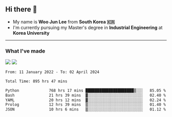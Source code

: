 ## Hi there 👋

- My name is **Woo Jun Lee** from **South Korea 🇰🇷**
- I'm currently pursuing my Master's degree in **Industrial Engineering** at **Korea University**

---

### What I've made

<a href="https://share.streamlit.io/tomtom1103/kuiai_hackathon_2022/main/JL_app.py"><img src="https://img.shields.io/badge/Journey Lee-161B22?style=for-the-badge&logo=streamlit&logoColor=FF4B4B"/></a> <a href="https://jeon-100.github.io/Dangzang/"><img src="https://img.shields.io/badge/당신을 위한 장학금, 당장!-161B22?style=for-the-badge&logo=react&logoColor=#61DAFB"/></a>

<!--START_SECTION:waka-->

```txt
From: 11 January 2022 - To: 02 April 2024

Total Time: 895 hrs 47 mins

Python             768 hrs 17 mins █████████████████████▒░░░   85.05 %
Bash               21 hrs 39 mins  ▓░░░░░░░░░░░░░░░░░░░░░░░░   02.40 %
YAML               20 hrs 12 mins  ▓░░░░░░░░░░░░░░░░░░░░░░░░   02.24 %
Prolog             12 hrs 39 mins  ▒░░░░░░░░░░░░░░░░░░░░░░░░   01.40 %
JSON               10 hrs 6 mins   ▒░░░░░░░░░░░░░░░░░░░░░░░░   01.12 %
```

<!--END_SECTION:waka-->
